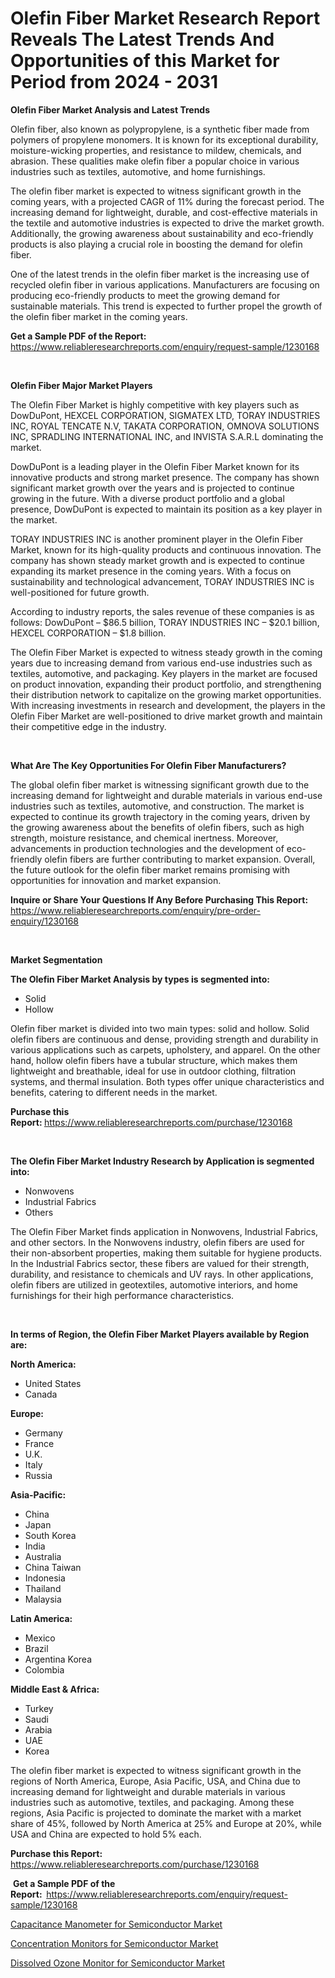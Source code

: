 <p><h1>Olefin Fiber Market Research Report Reveals The Latest Trends And Opportunities of this Market for Period from 2024 - 2031</h1></p><p><strong>Olefin Fiber Market Analysis and Latest Trends</strong></p>
<p><p>Olefin fiber, also known as polypropylene, is a synthetic fiber made from polymers of propylene monomers. It is known for its exceptional durability, moisture-wicking properties, and resistance to mildew, chemicals, and abrasion. These qualities make olefin fiber a popular choice in various industries such as textiles, automotive, and home furnishings.</p><p>The olefin fiber market is expected to witness significant growth in the coming years, with a projected CAGR of 11% during the forecast period. The increasing demand for lightweight, durable, and cost-effective materials in the textile and automotive industries is expected to drive the market growth. Additionally, the growing awareness about sustainability and eco-friendly products is also playing a crucial role in boosting the demand for olefin fiber.</p><p>One of the latest trends in the olefin fiber market is the increasing use of recycled olefin fiber in various applications. Manufacturers are focusing on producing eco-friendly products to meet the growing demand for sustainable materials. This trend is expected to further propel the growth of the olefin fiber market in the coming years.</p></p>
<p><strong>Get a Sample PDF of the Report:&nbsp;</strong> <a href="https://www.reliableresearchreports.com/enquiry/request-sample/1230168">https://www.reliableresearchreports.com/enquiry/request-sample/1230168</a></p>
<p>&nbsp;</p>
<p><strong>Olefin Fiber Major Market Players</strong></p>
<p><p>The Olefin Fiber Market is highly competitive with key players such as DowDuPont, HEXCEL CORPORATION, SIGMATEX LTD, TORAY INDUSTRIES INC, ROYAL TENCATE N.V, TAKATA CORPORATION, OMNOVA SOLUTIONS INC, SPRADLING INTERNATIONAL INC, and INVISTA S.A.R.L dominating the market.</p><p>DowDuPont is a leading player in the Olefin Fiber Market known for its innovative products and strong market presence. The company has shown significant market growth over the years and is projected to continue growing in the future. With a diverse product portfolio and a global presence, DowDuPont is expected to maintain its position as a key player in the market.</p><p>TORAY INDUSTRIES INC is another prominent player in the Olefin Fiber Market, known for its high-quality products and continuous innovation. The company has shown steady market growth and is expected to continue expanding its market presence in the coming years. With a focus on sustainability and technological advancement, TORAY INDUSTRIES INC is well-positioned for future growth.</p><p>According to industry reports, the sales revenue of these companies is as follows: DowDuPont – $86.5 billion, TORAY INDUSTRIES INC – $20.1 billion, HEXCEL CORPORATION – $1.8 billion.</p><p>The Olefin Fiber Market is expected to witness steady growth in the coming years due to increasing demand from various end-use industries such as textiles, automotive, and packaging. Key players in the market are focused on product innovation, expanding their product portfolio, and strengthening their distribution network to capitalize on the growing market opportunities. With increasing investments in research and development, the players in the Olefin Fiber Market are well-positioned to drive market growth and maintain their competitive edge in the industry.</p></p>
<p>&nbsp;</p>
<p><strong>What Are The Key Opportunities For Olefin Fiber Manufacturers?</strong></p>
<p><p>The global olefin fiber market is witnessing significant growth due to the increasing demand for lightweight and durable materials in various end-use industries such as textiles, automotive, and construction. The market is expected to continue its growth trajectory in the coming years, driven by the growing awareness about the benefits of olefin fibers, such as high strength, moisture resistance, and chemical inertness. Moreover, advancements in production technologies and the development of eco-friendly olefin fibers are further contributing to market expansion. Overall, the future outlook for the olefin fiber market remains promising with opportunities for innovation and market expansion.</p></p>
<p><strong>Inquire or Share Your Questions If Any Before Purchasing This Report:</strong> <a href="https://www.reliableresearchreports.com/enquiry/pre-order-enquiry/1230168">https://www.reliableresearchreports.com/enquiry/pre-order-enquiry/1230168</a></p>
<p>&nbsp;</p>
<p><strong>Market Segmentation</strong></p>
<p><strong>The Olefin Fiber Market Analysis by types is segmented into:</strong></p>
<p><ul><li>Solid</li><li>Hollow</li></ul></p>
<p><p>Olefin fiber market is divided into two main types: solid and hollow. Solid olefin fibers are continuous and dense, providing strength and durability in various applications such as carpets, upholstery, and apparel. On the other hand, hollow olefin fibers have a tubular structure, which makes them lightweight and breathable, ideal for use in outdoor clothing, filtration systems, and thermal insulation. Both types offer unique characteristics and benefits, catering to different needs in the market.</p></p>
<p><strong>Purchase this Report:&nbsp;</strong><a href="https://www.reliableresearchreports.com/purchase/1230168">https://www.reliableresearchreports.com/purchase/1230168</a></p>
<p>&nbsp;</p>
<p><strong>The Olefin Fiber Market Industry Research by Application is segmented into:</strong></p>
<p><ul><li>Nonwovens</li><li>Industrial Fabrics</li><li>Others</li></ul></p>
<p><p>The Olefin Fiber Market finds application in Nonwovens, Industrial Fabrics, and other sectors. In the Nonwovens industry, olefin fibers are used for their non-absorbent properties, making them suitable for hygiene products. In the Industrial Fabrics sector, these fibers are valued for their strength, durability, and resistance to chemicals and UV rays. In other applications, olefin fibers are utilized in geotextiles, automotive interiors, and home furnishings for their high performance characteristics.</p></p>
<p>&nbsp;</p>
<p><strong>In terms of Region, the Olefin Fiber Market Players available by Region are:</strong></p>
<p>
    <p> <strong> North America: </strong>
        <ul>
            <li>United States</li>
            <li>Canada</li>
        </ul>
        </p> 
    <p> <strong> Europe: </strong>
        <ul>
            <li>Germany</li>
            <li>France</li>
            <li>U.K.</li>
            <li>Italy</li>
            <li>Russia</li>
        </ul>
        </p> 
    <p> <strong> Asia-Pacific: </strong>
        <ul>
            <li>China</li>
            <li>Japan</li>
            <li>South Korea</li>
            <li>India</li>
            <li>Australia</li>
            <li>China Taiwan</li>
            <li>Indonesia</li>
            <li>Thailand</li>
            <li>Malaysia</li>
        </ul>
        </p> 
    <p> <strong> Latin America: </strong>
        <ul>
            <li>Mexico</li>
            <li>Brazil</li>
            <li>Argentina Korea</li>
            <li>Colombia</li>
        </ul>
        </p> 
    <p> <strong> Middle East & Africa: </strong>
        <ul>
            <li>Turkey</li>
            <li>Saudi</li>
            <li>Arabia</li>
            <li>UAE</li>
            <li>Korea</li>
        </ul>
    </p>
    </p>
<p><p>The olefin fiber market is expected to witness significant growth in the regions of North America, Europe, Asia Pacific, USA, and China due to increasing demand for lightweight and durable materials in various industries such as automotive, textiles, and packaging. Among these regions, Asia Pacific is projected to dominate the market with a market share of 45%, followed by North America at 25% and Europe at 20%, while USA and China are expected to hold 5% each.</p></p>
<p><strong>Purchase this Report: </strong><a href="https://www.reliableresearchreports.com/purchase/1230168">https://www.reliableresearchreports.com/purchase/1230168</a></p>
<p>&nbsp;<strong>Get a Sample PDF of the Report:&nbsp;&nbsp;</strong><a href="https://www.reliableresearchreports.com/enquiry/request-sample/1230168">https://www.reliableresearchreports.com/enquiry/request-sample/1230168</a></p>
<p><strong></strong></p>
<p><p><a href="https://view.publitas.com/reportprime-1/capacitance-manometer-for-semiconductor-market-analysis-and-market-size-global-industry-overview-market-segmentation-and-forecast-2023-to-2030/">Capacitance Manometer for Semiconductor Market</a></p><p><a href="https://view.publitas.com/reportprime-1/global-concentration-monitors-for-semiconductor-market-size-and-market-trends-insights-and-projections-from-2023-to-2030/">Concentration Monitors for Semiconductor Market</a></p><p><a href="https://view.publitas.com/reportprime-1/dissolved-ozone-monitor-for-semiconductor-market-research-report-reveals-the-latest-trends-and-opportunities-of-this-market-for-period-from-2023-2030/">Dissolved Ozone Monitor for Semiconductor Market</a></p></p>